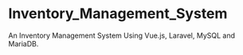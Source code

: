 # Inventory_Management_System
An Inventory Management System Using Vue.js, Laravel, MySQL and MariaDB. 
